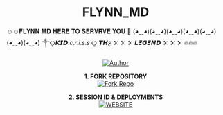 <h1 align="center"> FLYNN_MD  </h1>

☺️☺️𝐅𝐋𝐘𝐍𝐍 𝐌𝐃 𝐇𝐄𝐑𝐄 𝐓𝐎 𝐒𝐄𝐑𝐕𝐑𝐕𝐄 𝐘𝐎𝐔 🥰
(◕‿◕)(◕‿◕)(◕‿◕)(◕‿◕)(◕‿◕)(◕‿◕)(◕‿◕)
 ༒ꨄ𝙆𝙄𝘿.𝑐.𝑟.𝑖.𝑠.𝑠 ꨄ 𝙏𝙃ع 𒉽  𒉽  𒉽 𝙇𝞝𝙂𝞝𝞜𝘿 𒉽  𒉽  𒉽  🔥🔥🔥    
</p>

</a>
</p>
<p align="center">
<a href="https://github.com/Dark-Xploit"><img title="Author" src="https://img.shields.io/badge/FLYNN_MD-darkgreen?style=for-the-badge&logo=whatsapp"></a>
<p/>

<p align="center">
    <strong>1. FORK REPOSITORY</strong>
  <br>
    <a href="https://github.com/Dark-Xploit/CypherX/fork" target="_blank">
        <img alt="Fork Repo" src="https://img.shields.io/badge/Fork%20Repo-100000?style=for-the-badge&logo=scan&logoColor=white&labelColor=darkblue&color=darkblue"/>
    </a>
</p>

<p align="center">
    <strong>2. SESSION ID & DEPLOYMENTS</strong>
    <br>
    <a href="https://cypherxbot.vercel.app/" target="_blank">
        <img alt="WEBSITE" src="https://img.shields.io/badge/Let%27s_Go-100000?style=for-the-badge&logo=scan&logoColor=white&labelColor=darkred&color=darkred"/>
    </a>
</p>
